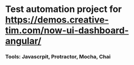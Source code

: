 # Test automation project for https://demos.creative-tim.com/now-ui-dashboard-angular/
### Tools: Javascrpit, Protractor, Mocha, Chai
